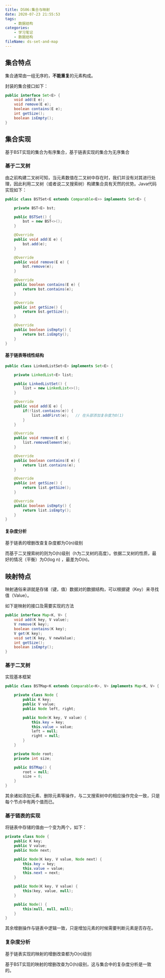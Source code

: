 ```yaml
---
title: DS06:集合与映射
date: 2020-07-23 21:55:53
tags:
	- 数据结构
categories:
	- 学习笔记
	- 数据结构
fileName: ds-set-and-map
---
```


## 集合特点

集合通常由一组无序的，**不能重复**的元素构成。

封装的集合接口如下：

```java
public interface Set<E> {
    void add(E e);
    void remove(E e);
    boolean contains(E e);
    int getSize();
    boolean isEmpty();
}
```



## 集合实现

基于BST实现的集合为有序集合，基于链表实现的集合为无序集合

### 基于二叉树

由之前构建二叉树可知，当元素数值在二叉树中存在时，我们并没有对其进行处理，因此利用二叉树（或者说二叉搜索树）构建集合具有天然的优势。Java代码实现如下：

```java
public class BSTSet<E extends Comparable<E>> implements Set<E> {

    private BST<E> bst;

    public BSTSet() {
        bst = new BST<>();
    }

    @Override
    public void add(E e) {
        bst.add(e);
    }

    @Override
    public void remove(E e) {
        bst.remove(e);
    }

    @Override
    public boolean contains(E e) {
        return bst.contains(e);
    }

    @Override
    public int getSize() {
        return bst.getSize();
    }

    @Override
    public boolean isEmpty() {
        return bst.isEmpty();
    }
}
```

#### 基于链表等线性结构

```java
public class LinkedListSet<E> implements Set<E> {

    private LinkedList<E> list;

    public LinkedListSet() {
        list = new LinkedList<>();
    }

    @Override
    public void add(E e) {
        if(!list.contains(e)) {
            list.addFirst(e);   // 在头部添加复杂度为O(1)
        }
    }

    @Override
    public void remove(E e) {
        list.removeElement(e);
    }

    @Override
    public boolean contains(E e) {
        return list.contains(e);
    }

    @Override
    public int getSize() {
        return list.getSize();
    }

    @Override
    public boolean isEmpty() {
        return list.isEmpty();
    }
}
```

#### 复杂度分析

基于链表的增删改查复杂度都为O(n)级别

而基于二叉搜索树的则为O(h)级别（h为二叉树的高度）。依据二叉树的性质，最好的情况（平衡）为O(log n) ，最差为O(n)。



## 映射特点

映射通俗来讲就是存储（键，值）数据对的数据结构，可以根据键（Key）来寻找值（Value）。

如下是映射的接口及需要实现的方法

```java
public interface Map<K, V> {
    void add(K key, V value);
    V remove(K key);
    boolean contains(K key);
    V get(K key);
    void set(K key, V newValue);
    int getSize();
    boolean isEmpty();
}
```

### 基于二叉树

实现基本框架

```java
public class BSTMap<K extends Comparable<K>, V> implements Map<K, V> {

    private class Node {
        public K key;
        public V value;
        public Node left, right;

        public Node(K key, V value) {
            this.key = key;
            this.value = value;
            left = null;
            right = null;
        }
    }

    private Node root;
    private int size;

    public BSTMap() {
        root = null;
        size = 0;
    }
}
```

其余诸如添加元素、删除元素等操作，与二叉搜索树中的相应操作完全一致，只是每个节点中有两个值而已。

### 基于链表的实现

将链表中存储的值由一个变为两个，如下：

```java
private class Node {
    public K key;
    public V value;
    public Node next;

    public Node(K key, V value, Node next) {
        this.key = key;
        this.value = value;
        this.next = next;
    }

    public Node(K key, V value) {
        this(key, value, null);
    }

    public Node() {
        this(null, null, null);
    }
}
```

其余增删操作与链表中逻辑一致，只是增加元素的时候需要判断元素是否存在。

### 复杂度分析

基于链表实现的映射的增删改查都为O(n)级别

基于BST实现的映射的增删改查为O(h)级别，这与集合中的复杂度分析是一致的。

